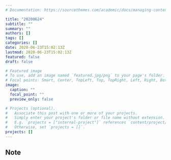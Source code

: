 ```yaml
---
# Documentation: https://sourcethemes.com/academic/docs/managing-content/

title: "20200624"
subtitle: ""
summary: ""
authors: []
tags: []
categories: []
date: 2020-06-23T15:02:13Z
lastmod: 2020-06-23T15:02:13Z
featured: false
draft: false

# Featured image
# To use, add an image named `featured.jpg/png` to your page's folder.
# Focal points: Smart, Center, TopLeft, Top, TopRight, Left, Right, BottomLeft, Bottom, BottomRight.
image:
  caption: ""
  focal_point: ""
  preview_only: false

# Projects (optional).
#   Associate this post with one or more of your projects.
#   Simply enter your project's folder or file name without extension.
#   E.g. `projects = ["internal-project"]` references `content/project/deep-learning/index.md`.
#   Otherwise, set `projects = []`.
projects: []
---
```


## Note

